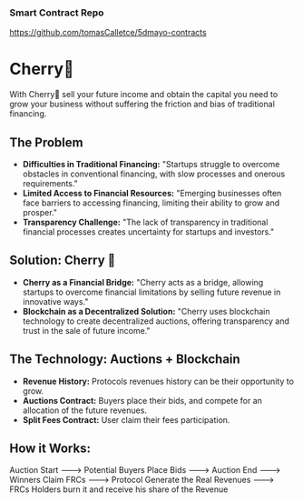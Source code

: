 ### Smart Contract Repo
https://github.com/tomasCalletce/5dmayo-contracts

# Cherry🍒
With Cherry🍒 sell your future income and obtain the capital you need to grow your business without suffering the friction and bias of traditional financing.

## The Problem
- **Difficulties in Traditional Financing:** "Startups struggle to overcome obstacles in conventional financing, with slow processes and onerous requirements."
- **Limited Access to Financial Resources:** "Emerging businesses often face barriers to accessing financing, limiting their ability to grow and prosper."
- **Transparency Challenge:** "The lack of transparency in traditional financial processes creates uncertainty for startups and investors."

## Solution: Cherry 🍒
- **Cherry as a Financial Bridge:** "Cherry acts as a bridge, allowing startups to overcome financial limitations by selling future revenue in innovative ways."
- **Blockchain as a Decentralized Solution:** "Cherry uses blockchain technology to create decentralized auctions, offering transparency and trust in the sale of future income."

## The Technology: Auctions + Blockchain
- **Revenue History:** Protocols revenues history can be their opportunity to grow.
- **Auctions Contract:** Buyers place their bids, and compete for an allocation of the future revenues.
- **Split Fees Contract:** User claim their fees participation.

## How it Works:
Auction Start ---> Potential Buyers Place Bids ---> Auction End ---> Winners Claim FRCs ---> Protocol  Generate the Real Revenues ---> FRCs Holders burn it and receive  his share of the Revenue


